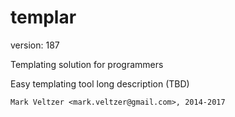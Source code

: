 templar
=======

version: 187

Templating solution for programmers

Easy templating tool long description (TBD)

	Mark Veltzer <mark.veltzer@gmail.com>, 2014-2017
